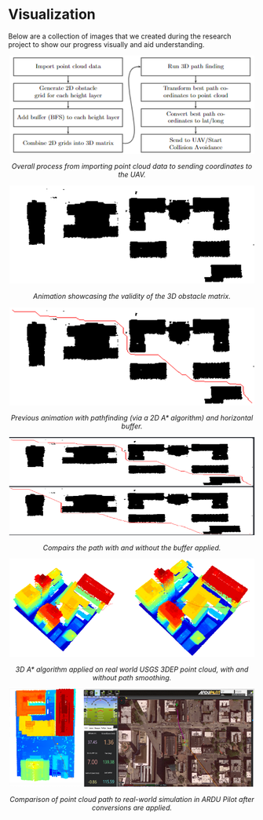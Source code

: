# Visualization
Below are a collection of images that we created during the research project to show our progress visually and aid understanding.
<p align="center">
  <img src="https://raw.githubusercontent.com/alecstem/REUWebsite/gh-pages/Images/process diagram.png" width="500" height="200" >
</p>
<p align="center">
  <i>Overall process from importing point cloud data to sending coordinates to the UAV.</i>
</p>

<p align="center">
  <img src="https://raw.githubusercontent.com/alecstem/REUWebsite/gh-pages/Images/before_astar_auburn.gif" width="500" height="200" >
</p>
<p align="center">
  <i>Animation showcasing the validity of the 3D obstacle matrix.</i>
</p>

<p align="center">
  <img src="https://raw.githubusercontent.com/alecstem/REUWebsite/gh-pages/Images/cross_auburn_buffer2.gif" width="500" height="200" >
</p>
<p align="center">
  <i>Previous animation with pathfinding (via a 2D A* algorithm) and horizontal buffer.</i>
</p>

<p align="center">
  <img src="https://raw.githubusercontent.com/alecstem/REUWebsite/gh-pages/Images/Buffer_compair.png" width="500" height="200" >
</p>
<p align="center">
  <i>Compairs the path with and without the buffer applied.</i>
</p>

<p align="center">
  <img src="https://raw.githubusercontent.com/alecstem/REUWebsite/gh-pages/Images/pathsmoothing.png" width="500" height="200" >
</p>
<p align="center">
  <i>3D A* algorithm applied on real world USGS 3DEP point cloud, with and without path smoothing.</i>
</p>

<p align="center">
  <img src="https://raw.githubusercontent.com/alecstem/REUWebsite/gh-pages/Images/ARDU_Path_compair.png" width="500" height="200" >
</p>
<p align="center">
  <i>Comparison of point cloud path to real-world simulation in ARDU Pilot after conversions are applied.</i>
</p>
